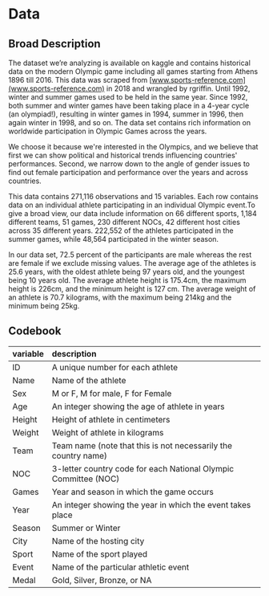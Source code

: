 # Data

## Broad Description

The dataset we’re analyzing is available on kaggle and contains historical data on the modern Olympic game including all games starting from Athens 1896 till 2016. This data was scraped from [www.sports-reference.com](www.sports-reference.com) in 2018 and wrangled by rgriffin. Until 1992, winter and summer games used to be held in the same year. Since 1992, both summer and winter games have been taking place in a 4-year cycle (an olympiad!), resulting in winter games in 1994, summer in 1996, then again winter in 1998, and so on. The data set contains rich information on worldwide participation in Olympic Games across the years. 

We choose it because we're interested in the Olympics, and we believe that first we can show political and historical trends influencing countries' performances. Second, we narrow down to the angle of gender issues to find out female participation and performance over the years and across countries.

This data contains 271,116 observations and 15 variables. Each row contains data on an individual athlete participating in an individual Olympic event.To give a broad view, our data include information on 66 different sports, 1,184 different teams, 51 games, 230 different NOCs, 42 different host cities across 35 different years. 222,552 of the athletes participated in the summer games, while 48,564 participated in the winter season.

In our data set, 72.5 percent of the participants are male whereas the rest are female if we exclude missing values. The average age of the athletes is 25.6 years, with the oldest athlete being 97 years old, and the youngest being 10 years old. The average athlete height is 175.4cm, the maximum height is 226cm, and the minimum height is 127 cm. The average weight of an athlete is 70.7 kilograms, with the maximum being 214kg and the minimum being 25kg.

## Codebook

|variable         |description |
|:----------------|:-----------|
|ID               | A unique number for each athlete |
|Name             | Name of the athlete |
|Sex              | M or F, M for male, F for Female |
|Age              | An integer showing the age of athlete in years |
|Height           | Height of athlete in centimeters |
|Weight           | Weight of athlete in kilograms |
|Team             | Team name (note that this is not necessarily the country name) |
|NOC              | 3-letter country code for each National Olympic Committee (NOC) |
|Games            | Year and season in which the game occurs |
|Year             | An integer showing the year in which the event takes place |
|Season           | Summer or Winter |
|City             | Name of the hosting city |
|Sport            | Name of the sport played |
|Event            | Name of the particular athletic event |
|Medal            | Gold, Silver, Bronze, or NA |
